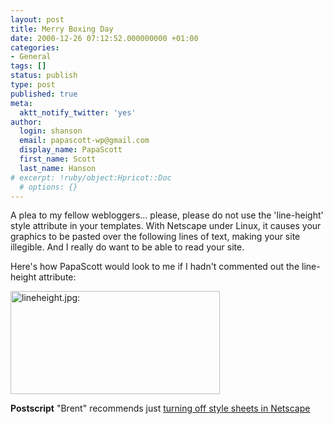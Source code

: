 ```yaml
---
layout: post
title: Merry Boxing Day
date: 2000-12-26 07:12:52.000000000 +01:00
categories:
- General
tags: []
status: publish
type: post
published: true
meta:
  aktt_notify_twitter: 'yes'
author:
  login: shanson
  email: papascott-wp@gmail.com
  display_name: PapaScott
  first_name: Scott
  last_name: Hanson
# excerpt: !ruby/object:Hpricot::Doc
  # options: {}
---
```

<p>A plea to my fellow webloggers... please, please do not use the 'line-height' style attribute in your templates. With Netscape under Linux, it causes your graphics to be pasted over the following lines of text, making your site illegible. And I really do want to be able to read your site. </p>
<p>Here's how PapaScott would look to me if I hadn't commented out the line-height attribute:</p>
<p><img src="http://www.papascott.de/wordpress/wp-content/uploads/2000/12/lineheight.jpg" height="165" width="335" border="0" alt="lineheight.jpg: " /></p>
<p><b>Postscript</b> "Brent" recommends just <a href="http://inessential.com/2000/12/26">turning off style sheets in Netscape</a></p>
